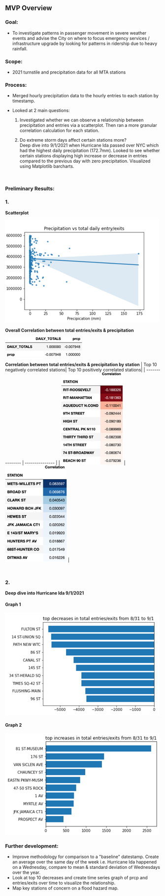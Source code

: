 
## MVP Overview

### Goal:
- To investigate patterns in passenger movement in severe weather events and advise the City on where to focus emergency services / infrastructure upgrade by looking for patterns in ridership due to heavy rainfall.

### Scope: 
- 2021 turnstile and precipitation data for all MTA stations

### Process:

- Merged hourly precipitation data to the hourly entries to each station by timestamp.
- Looked at 2 main questions:

    1. Investigated whether we can observe a relationship between precipitation and entries via a scatterplot. Then ran a more granular correlation calculation for each station.

    2. Do extreme storm days affect certain stations more? <br>Deep dive into 9/1/2021 when Hurricane Ida passed over NYC which had the highest daily precipitation (172.7mm). Looked to see whether certain stations displaying high increase or decrease in entries compared to the previous day with zero precipitation. Visualized using Matplotlib barcharts.

<br>

### Preliminary Results:


### 1. 

**Scatterplot**

<img src="prcp_vs_entries_exits.png" width="500">


<br>

**Overall Correlation between total entries/exits & precipitation**

<img src="correlation.png" width="250">


<br>

**Correlation between total entries/exits & precipitation by station**
| Top 10 negatively correlated stations| Top 10 positively correlated stations| 
| --------------- | --------------- | 
| <img src="top_neg_corr.png" width= "200"> |<img src="top_pos_corr.png" width= "200"> | 

<br>

### 2.   

**Deep dive into Hurricane Ida 9/1/2021**
#### Graph 1
<img src="top_decreases.png" width="500">

#### Graph 2
<img src="top_increases.png" width="500">


<br>

### Further development:
- Improve methodology for comparison to a "baseline" datestamp. Create an average over the same day of the week i.e. Hurricane Ida happened on a Wednesday, compare to mean & standard deviation of Wednesdays over the year. 
- Look at top 10 decreases and create time series graph of prcp and entries/exits over time to visualize the relationship.
- Map key stations of concern on a flood hazard map.